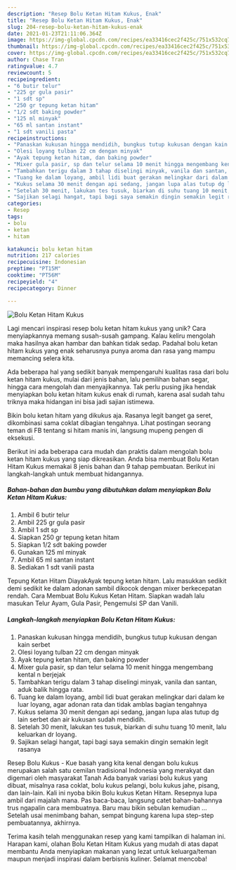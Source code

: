 ```yaml
---
description: "Resep Bolu Ketan Hitam Kukus, Enak"
title: "Resep Bolu Ketan Hitam Kukus, Enak"
slug: 204-resep-bolu-ketan-hitam-kukus-enak
date: 2021-01-23T21:11:06.364Z
image: https://img-global.cpcdn.com/recipes/ea33416cec2f425c/751x532cq70/bolu-ketan-hitam-kukus-foto-resep-utama.jpg
thumbnail: https://img-global.cpcdn.com/recipes/ea33416cec2f425c/751x532cq70/bolu-ketan-hitam-kukus-foto-resep-utama.jpg
cover: https://img-global.cpcdn.com/recipes/ea33416cec2f425c/751x532cq70/bolu-ketan-hitam-kukus-foto-resep-utama.jpg
author: Chase Tran
ratingvalue: 4.7
reviewcount: 5
recipeingredient:
- "6 butir telur"
- "225 gr gula pasir"
- "1 sdt sp"
- "250 gr tepung ketan hitam"
- "1/2 sdt baking powder"
- "125 ml minyak"
- "65 ml santan instant"
- "1 sdt vanili pasta"
recipeinstructions:
- "Panaskan kukusan hingga mendidih, bungkus tutup kukusan dengan kain serbet"
- "Olesi loyang tulban 22 cm dengan minyak"
- "Ayak tepung ketan hitam, dan baking powder"
- "Mixer gula pasir, sp dan telur selama 10 menit hingga mengembang kental n berjejak"
- "Tambahkan terigu dalam 3 tahap diselingi minyak, vanila dan santan, aduk balik hingga rata."
- "Tuang ke dalam loyang, ambil lidi buat gerakan melingkar dari dalam ke luar loyang, agar adonan rata dan tidak amblas bagian tengahnya"
- "Kukus selama 30 menit dengan api sedang, jangan lupa alas tutup dg lain serbet dan air kukusan sudah mendidih."
- "Setelah 30 menit, lakukan tes tusuk, biarkan di suhu tuang 10 menit, lalu keluarkan dr loyang."
- "Sajikan selagi hangat, tapi bagi saya semakin dingin semakin legit rasanya"
categories:
- Resep
tags:
- bolu
- ketan
- hitam

katakunci: bolu ketan hitam 
nutrition: 217 calories
recipecuisine: Indonesian
preptime: "PT15M"
cooktime: "PT56M"
recipeyield: "4"
recipecategory: Dinner

---
```



![Bolu Ketan Hitam Kukus](https://img-global.cpcdn.com/recipes/ea33416cec2f425c/751x532cq70/bolu-ketan-hitam-kukus-foto-resep-utama.jpg)

Lagi mencari inspirasi resep bolu ketan hitam kukus yang unik? Cara menyiapkannya memang susah-susah gampang. Kalau keliru mengolah maka hasilnya akan hambar dan bahkan tidak sedap. Padahal bolu ketan hitam kukus yang enak seharusnya punya aroma dan rasa yang mampu memancing selera kita.

Ada beberapa hal yang sedikit banyak mempengaruhi kualitas rasa dari bolu ketan hitam kukus, mulai dari jenis bahan, lalu pemilihan bahan segar, hingga cara mengolah dan menyajikannya. Tak perlu pusing jika hendak menyiapkan bolu ketan hitam kukus enak di rumah, karena asal sudah tahu triknya maka hidangan ini bisa jadi sajian istimewa.

Bikin bolu ketan hitam yang dikukus aja. Rasanya legit banget ga seret, dikombinasi sama coklat dibagian tengahnya. Lihat postingan seorang teman di FB tentang si hitam manis ini, langsung mupeng pengen di eksekusi.


Berikut ini ada beberapa cara mudah dan praktis dalam mengolah bolu ketan hitam kukus yang siap dikreasikan. Anda bisa membuat Bolu Ketan Hitam Kukus memakai 8 jenis bahan dan 9 tahap pembuatan. Berikut ini langkah-langkah untuk membuat hidangannya.

<!--inarticleads1-->

##### Bahan-bahan dan bumbu yang dibutuhkan dalam menyiapkan Bolu Ketan Hitam Kukus:

1. Ambil 6 butir telur
1. Ambil 225 gr gula pasir
1. Ambil 1 sdt sp
1. Siapkan 250 gr tepung ketan hitam
1. Siapkan 1/2 sdt baking powder
1. Gunakan 125 ml minyak
1. Ambil 65 ml santan instant
1. Sediakan 1 sdt vanili pasta


Tepung Ketan Hitam DiayakAyak tepung ketan hitam. Lalu masukkan sedikit demi sedikit ke dalam adonan sambil dikocok dengan mixer berkecepatan rendah. Cara Membuat Bolu Kukus Ketan Hitam. Siapkan wadah lalu masukan Telur Ayam, Gula Pasir, Pengemulsi SP dan Vanili. 

<!--inarticleads2-->

##### Langkah-langkah menyiapkan Bolu Ketan Hitam Kukus:

1. Panaskan kukusan hingga mendidih, bungkus tutup kukusan dengan kain serbet
1. Olesi loyang tulban 22 cm dengan minyak
1. Ayak tepung ketan hitam, dan baking powder
1. Mixer gula pasir, sp dan telur selama 10 menit hingga mengembang kental n berjejak
1. Tambahkan terigu dalam 3 tahap diselingi minyak, vanila dan santan, aduk balik hingga rata.
1. Tuang ke dalam loyang, ambil lidi buat gerakan melingkar dari dalam ke luar loyang, agar adonan rata dan tidak amblas bagian tengahnya
1. Kukus selama 30 menit dengan api sedang, jangan lupa alas tutup dg lain serbet dan air kukusan sudah mendidih.
1. Setelah 30 menit, lakukan tes tusuk, biarkan di suhu tuang 10 menit, lalu keluarkan dr loyang.
1. Sajikan selagi hangat, tapi bagi saya semakin dingin semakin legit rasanya


Resep Bolu Kukus - Kue basah yang kita kenal dengan bolu kukus merupakan salah satu cemilan tradisional Indonesia yang merakyat dan digemari oleh masyarakat Tanah Ada banyak variasi bolu kukus yang dibuat, misalnya rasa coklat, bolu kukus pelangi, bolu kukus jahe, pisang, dan lain-lain. Kali ini nyoba bikin Bolu kukus Ketan Hitam. Resepnya lupa ambil dari majalah mana. Pas baca-baca, langsung catet bahan-bahannya trus ngapalin cara membuatnya. Baru mau bikin sebulan kemudian … Setelah usai menimbang bahan, sempat bingung karena lupa step-step pembuatannya, akhirnya. 

Terima kasih telah menggunakan resep yang kami tampilkan di halaman ini. Harapan kami, olahan Bolu Ketan Hitam Kukus yang mudah di atas dapat membantu Anda menyiapkan makanan yang lezat untuk keluarga/teman maupun menjadi inspirasi dalam berbisnis kuliner. Selamat mencoba!
